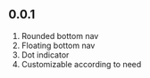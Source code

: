 ## 0.0.1

1. Rounded bottom nav
2. Floating bottom nav
3. Dot indicator
4. Customizable according to need
